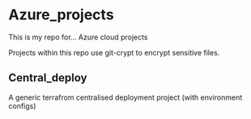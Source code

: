 # Azure_projects

This is my repo for... Azure cloud projects

Projects within this repo use git-crypt to encrypt sensitive files.

## Central_deploy

A generic terrafrom centralised deployment project (with environment configs)

